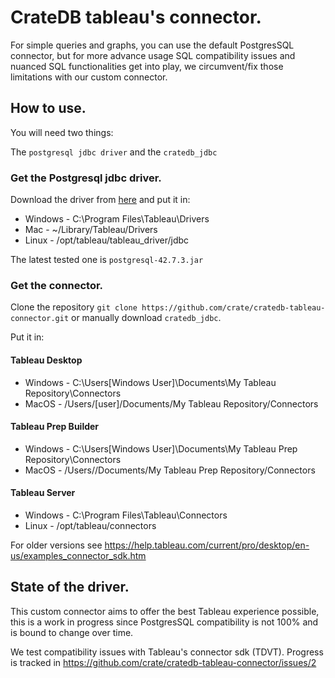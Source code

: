 # CrateDB tableau's connector.

For simple queries and graphs, you can use the default PostgresSQL connector,
but for more advance usage SQL compatibility issues and nuanced SQL functionalities get into play,
we circumvent/fix those limitations with our custom connector.

## How to use.

You will need two things:

The `postgresql jdbc driver` and the `cratedb_jdbc`

### Get the Postgresql jdbc driver.

Download the driver from [here](https://jdbc.postgresql.org/download/) and put it in:

- Windows - C:\Program Files\Tableau\Drivers
- Mac - ~/Library/Tableau/Drivers
- Linux -  /opt/tableau/tableau_driver/jdbc 

The latest tested one is `postgresql-42.7.3.jar`

### Get the connector.

Clone the repository `git clone https://github.com/crate/cratedb-tableau-connector.git` or manually
download `cratedb_jdbc`.

Put it in: 

#### Tableau Desktop

- Windows - C:\Users\[Windows User]\Documents\My Tableau Repository\Connectors 
- MacOS - /Users/[user]/Documents/My Tableau Repository/Connectors

#### Tableau Prep Builder

- Windows -  C:\Users\[Windows User]\Documents\My Tableau Prep Repository\Connectors
- MacOS - /Users//Documents/My Tableau Prep Repository/Connectors

#### Tableau Server
- Windows - C:\Program Files\Tableau\Connectors
- Linux - /opt/tableau/connectors

For older versions see https://help.tableau.com/current/pro/desktop/en-us/examples_connector_sdk.htm


## State of the driver.

This custom connector aims to offer the best Tableau experience possible, this is a work in progress since 
PostgresSQL compatibility is not 100% and is bound to change over time.

We test compatibility issues with Tableau's connector sdk (TDVT).
Progress is tracked in https://github.com/crate/cratedb-tableau-connector/issues/2
